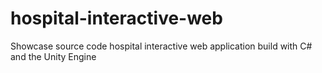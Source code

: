 # hospital-interactive-web
Showcase source code hospital interactive web application build with C# and the Unity Engine
